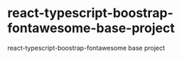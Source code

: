 # react-typescript-boostrap-fontawesome-base-project
react-typescript-boostrap-fontawesome base project
